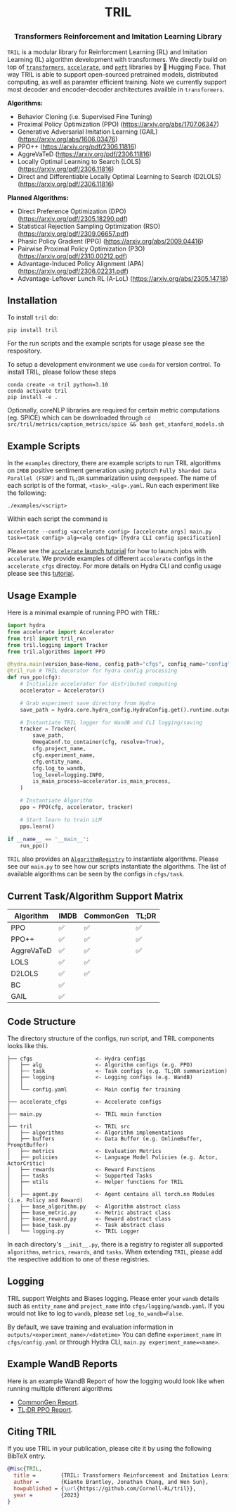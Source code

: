 <h1 align="center"> <p>TRIL</p></h1>
<h3 align="center">
    <p>Transformers Reinforcement and Imitation Learning Library</p>
</h3>

`TRIL` is a modular library for Reinforcment Learning (RL) and Imitation Learning (IL) algorithm development with transformers. We directly build on top of [`transformers`](https://github.com/huggingface/transformers), [`accelerate`](https://huggingface.co/docs/accelerate/index), and [`peft`](https://huggingface.co/docs/peft/index) libraries by 🤗 Hugging Face. That way TRIL is able to support open-sourced pretrained models, distributed computing, as well as paramter efficient training. Note we currently support most decoder and encoder-decoder architectures availble in `transformers`.

**Algorithms:**

- Behavior Cloning (i.e. Supervised Fine Tuning)
- Proximal Policy Optimization (PPO) (https://arxiv.org/abs/1707.06347)
- Generative Adversarial Imitation Learning (GAIL) (https://arxiv.org/abs/1606.03476)
- PPO++ (https://arxiv.org/pdf/2306.11816)
- AggreVaTeD (https://arxiv.org/pdf/2306.11816)
- Locally Optimal Learning to Search (LOLS) (https://arxiv.org/pdf/2306.11816)
- Direct and Differentiable Locally Optimal Learning to Search (D2LOLS) (https://arxiv.org/pdf/2306.11816)

**Planned Algorithms:**
- Direct Preference Optimization (DPO) (https://arxiv.org/pdf/2305.18290.pdf)
- Statistical Rejection Sampling Optimization (RSO) (https://arxiv.org/pdf/2309.06657.pdf)
- Phasic Policy Gradient (PPG) (https://arxiv.org/abs/2009.04416)
- Pairwise Proximal Policy Optimization (P3O) (https://arxiv.org/pdf/2310.00212.pdf)
- Advantage-Induced Policy Alignment (APA) (https://arxiv.org/pdf/2306.02231.pdf)
- Advantage-Leftover Lunch RL (A-LoL) (https://arxiv.org/abs/2305.14718)

## Installation
To install `tril` do:
```
pip install tril
```
For the run scripts and the example scripts for usage please see the respository.

To setup a development environment we use `conda` for version control. To install TRIL, please follow these steps
```
conda create -n tril python=3.10
conda activate tril
pip install -e .
```
Optionally, coreNLP libraries are required for certain metric computations (eg. SPICE) which can be downloaded through `cd src/tril/metrics/caption_metrics/spice && bash get_stanford_models.sh`

## Example Scripts
In the `examples` directory, there are example scripts to run TRIL algorithms on `IMDB` positive sentiment generation using pytorch `Fully Sharded Data Parallel (FSDP)` and `TL;DR` summarization using `deepspeed`. The name of each script is of the format, `<task>_<alg>.yaml`. Run each experiment like the following:
```
./examples/<script>
```

Within each script the command is
```
accelerate --config <accelerate config> [accelerate args] main.py task=<task config> alg=<alg config> [hydra CLI config specification]
```

Please see the [`accelerate` launch tutorial](https://huggingface.co/docs/accelerate/basic_tutorials/launch) for how to launch jobs with `accelerate`. We provide examples of different `accelerate` configs in the `accelerate_cfgs` directoy. For more details on Hydra CLI and config usage please see this [tutorial](https://hydra.cc/docs/tutorials/basic/your_first_app/simple_cli/).

## Usage Example
Here is a minimal example of running PPO with TRIL:
```python
import hydra
from accelerate import Accelerator
from tril import tril_run
from tril.logging import Tracker
from tril.algorithms import PPO

@hydra.main(version_base=None, config_path="cfgs", config_name="config") # Hydra Decorator for Config
@tril_run # TRIL decorator for hydra config processing
def run_ppo(cfg):
    # Initialize accelerator for distributed computing
    accelerator = Accelerator()

    # Grab experiment save directory from Hydra
    save_path = hydra.core.hydra_config.HydraConfig.get().runtime.output_dir

    # Instantiate TRIL logger for WandB and CLI logging/saving
    tracker = Tracker(
        save_path,
        OmegaConf.to_container(cfg, resolve=True),
        cfg.project_name,
        cfg.experiment_name,
        cfg.entity_name,
        cfg.log_to_wandb,
        log_level=logging.INFO,
        is_main_process=accelerator.is_main_process,
    )

    # Instantiate Algorithm
    ppo = PPO(cfg, accelerator, tracker)

    # Start learn to train LLM
    ppo.learn()

if __name__ == '__main__':
    run_ppo()
```

`TRIL` also provides an [`AlgorithmRegistry`](https://github.com/xkianteb/coactive_learning/blob/main/tril/algorithms/__init__.py) to instantiate algorithms. Please see our `main.py` to see how our scripts instantiate the algorithms. The list of available algorithms can be seen by the configs in `cfgs/task`.

## Current Task/Algorithm Support Matrix

| Algorithm  | IMDB | CommonGen | TL;DR |
|------------| ---- | ---- | ---- |
| PPO        | ✅ | ✅ | ✅ |
| PPO++      | ✅ | ✅ | ✅ |
| AggreVaTeD | ✅ | ✅ | ✅ |
| LOLS       | ✅ | ✅ |  |
| D2LOLS     | ✅ | ✅ |  |
| BC         | ✅ |  |  |
| GAIL       | ✅ |  |  |

## Code Structure
The directory structure of the configs, run script, and TRIL components looks like this.

```
├── cfgs                    <- Hydra configs
│   ├── alg                 <- Algorithm configs (e.g. PPO)
│   ├── task                <- Task configs (e.g. TL;DR summarization)
│   ├── logging             <- Logging configs (e.g. WandB)
│   │
│   └── config.yaml         <- Main config for training
│
├── accelerate_cfgs         <- Accelerate configs
│
├── main.py                 <- TRIL main function
│
├── tril                    <- TRIL src
│   ├── algorithms          <- Algorithm implementations
│   ├── buffers             <- Data Buffer (e.g. OnlineBuffer, PromptBuffer)
│   ├── metrics             <- Evaluation Metrics
│   ├── policies            <- Language Model Policies (e.g. Actor, ActorCritic)
│   ├── rewards             <- Reward Functions
│   ├── tasks               <- Supported Tasks
│   ├── utils               <- Helper functions for TRIL
│   │
│   ├── agent.py            <- Agent contains all torch.nn Modules (i.e. Policy and Reward)
│   ├── base_algorithm.py   <- Algorithm abstract class
│   ├── base_metric.py      <- Metric abstract class
│   ├── base_reward.py      <- Reward abstract class
│   ├── base_task.py        <- Task abstract class
│   └── logging.py          <- TRIL Logger
```

In each directory's `__init__.py`, there is a registry to register all supported `algorithms`, `metrics`, `rewards`, and `tasks`. When extending `TRIL`, please add the respective addition to one of these registries.

## Logging
TRIL support Weights and Biases logging. Please enter your `wandb` details such as `entity_name` and `project_name` into `cfgs/logging/wandb.yaml`. If you would not like to log to `wandb`, please set `log_to_wandb=False`.

By default, we save training and evaluation information in `outputs/<experiment_name>/<datetime>` You can define `experiment_name` in `cfgs/config.yaml` or through Hydra CLI, `main.py experiment_name=<name>`.


## Example WandB Reports
Here is an example WandB Report of how the logging would look like when running multiple different algorithms

* [CommonGen Report](https://api.wandb.ai/links/coactivelearning/hfocjp17).
* [TL;DR PPO Report](https://api.wandb.ai/links/coactivelearning/ga4r1uqd).

## Citing TRIL
If you use TRIL in your publication, please cite it by using the following BibTeX entry.
```bibtex
@Misc{TRIL,
  title =        {TRIL: Transformers Reinforcement and Imitation Learning Library},
  author =       {Kiante Brantley, Jonathan Chang, and Wen Sun},
  howpublished = {\url{https://github.com/Cornell-RL/tril}},
  year =         {2023}
}
```
